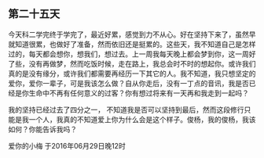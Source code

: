 ## 第二十五天

今天科二学完终于学完了，最近好累，感觉到力不从心。好在坚持下来了，虽然早就知道很累，也做好了准备，然而依旧还是挺累的。这些天，我不知道自己是怎样过的，每天都会想你，想我们，想过去。上一周我每天晚上都会梦到你，这一周好了些，没有再做梦，然而吃饭时候，走在路上，我总会时不时的想起你。或许我们真的是没有缘分，或许我们都需要再经历一下其它的人。我不知道，我只想坚定的爱你，爱你一辈子，可是我该怎么做？自从你走后，没有一丁点的音讯，我是否已经是你生命中不再有任何意义的过客？你有想过将来有一天再和我走到一起吗？

我的坚持已经过去了四分之一， 不知道我是否可以坚持到最后，然而这段修行只能是我一个人，我真的不知道爱上你为什么会是这个样子。俊杨，我的俊杨，我该如何？你能告诉我吗？

爱你的小梅
于2016年06月29日晚12时
